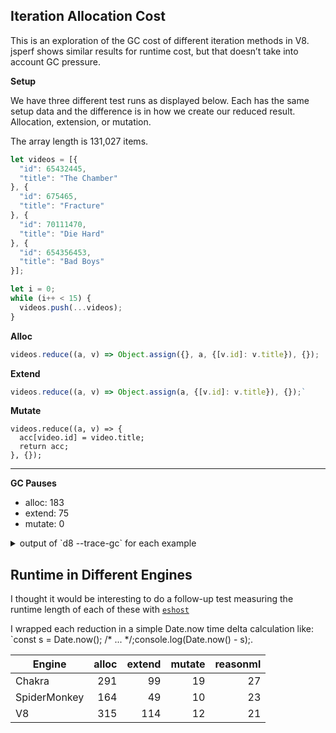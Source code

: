 ## Iteration Allocation Cost

This is an exploration of the GC cost of different iteration methods in V8.
jsperf shows similar results for runtime cost, but that doesn’t take into
account GC pressure.

**Setup**

We have three different test runs as displayed below. Each has the same setup
data and the difference is in how we create our reduced result. Allocation, extension, or mutation.

The array length is 131,027 items.

```js
let videos = [{
  "id": 65432445,
  "title": "The Chamber"
}, {
  "id": 675465,
  "title": "Fracture"
}, {
  "id": 70111470,
  "title": "Die Hard"
}, {
  "id": 654356453,
  "title": "Bad Boys"
}];

let i = 0;
while (i++ < 15) {
  videos.push(...videos);
}
```

**Alloc**

```js
videos.reduce((a, v) => Object.assign({}, a, {[v.id]: v.title}), {});
```

**Extend**

```js
videos.reduce((a, v) => Object.assign(a, {[v.id]: v.title}), {});`
```

**Mutate**
```
videos.reduce((a, v) => {
  acc[video.id] = video.title;
  return acc;
}, {});
```

---

**GC Pauses**
* alloc: 183
* extend: 75
* mutate: 0

<details>

<summary>output of `d8 --trace-gc` for each example</summary>

| alloc | extend | mutate |
|----|----|----|
| 97 ms: Scavenge 6.2 (7.9) -> 5.2 (8.9) MB, 7.1 / 0.0 ms  allocation failure  | 95 ms: Scavenge 6.2 (7.9) -> 5.2 (8.9) MB, 7.1 / 0.0 ms  allocation failure  |  |
| 113 ms: Scavenge 6.2 (8.9) -> 5.2 (9.4) MB, 7.2 / 0.0 ms  allocation failure  | 109 ms: Scavenge 6.2 (8.9) -> 5.2 (9.4) MB, 6.5 / 0.0 ms  allocation failure  |  |
| 123 ms: Scavenge 6.2 (9.4) -> 5.2 (9.4) MB, 0.5 / 0.0 ms  allocation failure  | 117 ms: Scavenge 6.2 (9.4) -> 5.2 (9.4) MB, 0.3 / 0.0 ms  allocation failure  |  |
| 132 ms: Scavenge 6.2 (9.4) -> 5.2 (9.4) MB, 0.2 / 0.0 ms  allocation failure  | 125 ms: Scavenge 6.2 (9.4) -> 5.2 (9.4) MB, 0.2 / 0.0 ms  allocation failure  |  |
| 142 ms: Scavenge 6.2 (9.4) -> 5.2 (9.4) MB, 0.2 / 0.0 ms  allocation failure  | 133 ms: Scavenge 6.2 (9.4) -> 5.2 (9.4) MB, 0.3 / 0.0 ms  allocation failure  |  |
| 151 ms: Scavenge 6.2 (9.4) -> 5.2 (9.4) MB, 0.2 / 0.0 ms  allocation failure  | 144 ms: Scavenge 6.7 (10.9) -> 5.7 (10.9) MB, 0.2 / 0.0 ms  allocation failure  |  |
| 160 ms: Scavenge 6.2 (9.4) -> 5.2 (9.4) MB, 0.2 / 0.0 ms  allocation failure  | 151 ms: Scavenge 6.7 (10.9) -> 5.7 (10.9) MB, 0.2 / 0.0 ms  allocation failure  |  |
| 171 ms: Scavenge 6.2 (9.4) -> 5.2 (9.4) MB, 0.2 / 0.0 ms  allocation failure  | 159 ms: Scavenge 6.7 (10.9) -> 5.7 (10.9) MB, 0.2 / 0.0 ms  allocation failure  |  |
| 183 ms: Scavenge 6.2 (9.4) -> 5.2 (9.4) MB, 0.2 / 0.0 ms  allocation failure  | 167 ms: Scavenge 6.7 (10.9) -> 5.7 (10.9) MB, 0.3 / 0.0 ms  allocation failure  |  |
| 192 ms: Scavenge 6.2 (9.4) -> 5.2 (9.4) MB, 0.3 / 0.0 ms  allocation failure  | 176 ms: Scavenge 6.7 (10.9) -> 5.7 (10.9) MB, 0.2 / 0.0 ms  allocation failure  |  |
| 203 ms: Scavenge 6.7 (10.9) -> 5.7 (10.9) MB, 0.2 / 0.0 ms  allocation failure  | 183 ms: Scavenge 6.7 (10.9) -> 5.7 (10.9) MB, 0.2 / 0.0 ms  allocation failure  |  |
| 215 ms: Scavenge 6.7 (10.9) -> 5.7 (10.9) MB, 0.3 / 0.0 ms  allocation failure  | 192 ms: Scavenge 6.7 (10.9) -> 5.7 (10.9) MB, 0.3 / 0.0 ms  allocation failure  |  |
| 227 ms: Scavenge 6.7 (10.9) -> 5.7 (10.9) MB, 0.3 / 0.0 ms  allocation failure  | 200 ms: Scavenge 6.7 (10.9) -> 5.7 (10.9) MB, 0.2 / 0.0 ms  allocation failure  |  |
| 236 ms: Scavenge 6.7 (10.9) -> 5.7 (10.9) MB, 0.2 / 0.0 ms  allocation failure  | 208 ms: Scavenge 6.7 (10.9) -> 5.7 (10.9) MB, 0.3 / 0.0 ms  allocation failure  |  |
| 245 ms: Scavenge 6.7 (10.9) -> 5.7 (10.9) MB, 0.2 / 0.0 ms  allocation failure  | 216 ms: Scavenge 6.7 (10.9) -> 5.7 (10.9) MB, 0.2 / 0.0 ms  allocation failure  |  |
| 254 ms: Scavenge 6.7 (10.9) -> 5.7 (10.9) MB, 0.3 / 0.0 ms  allocation failure  | 224 ms: Scavenge 6.7 (10.9) -> 5.7 (10.9) MB, 0.3 / 0.0 ms  allocation failure  |  |
| 262 ms: Scavenge 6.7 (10.9) -> 5.7 (10.9) MB, 0.5 / 0.0 ms  allocation failure  | 232 ms: Scavenge 6.7 (10.9) -> 5.7 (10.9) MB, 0.2 / 0.0 ms  allocation failure  |  |
| 271 ms: Scavenge 6.7 (10.9) -> 5.7 (10.9) MB, 0.2 / 0.0 ms  allocation failure  | 241 ms: Scavenge 6.7 (10.9) -> 5.7 (10.9) MB, 0.3 / 0.0 ms  allocation failure  |  |
| 282 ms: Scavenge 6.7 (10.9) -> 5.7 (10.9) MB, 0.3 / 0.0 ms  allocation failure  | 248 ms: Scavenge 6.7 (10.9) -> 5.7 (10.9) MB, 0.2 / 0.0 ms  allocation failure  |  |
| 293 ms: Scavenge 6.7 (10.9) -> 5.7 (10.9) MB, 0.2 / 0.0 ms  allocation failure  | 259 ms: Scavenge 6.7 (10.9) -> 5.7 (10.9) MB, 0.3 / 0.0 ms  allocation failure  |  |
| 302 ms: Scavenge 6.7 (10.9) -> 5.7 (10.9) MB, 0.2 / 0.0 ms  allocation failure  | 268 ms: Scavenge 6.7 (10.9) -> 5.7 (10.9) MB, 0.3 / 0.0 ms  allocation failure  |  |
| 311 ms: Scavenge 6.7 (10.9) -> 5.7 (10.9) MB, 0.3 / 0.0 ms  allocation failure  | 276 ms: Scavenge 6.7 (10.9) -> 5.7 (10.9) MB, 0.2 / 0.0 ms  allocation failure  |  |
| 321 ms: Scavenge 6.7 (10.9) -> 5.7 (10.9) MB, 0.2 / 0.0 ms  allocation failure  | 285 ms: Scavenge 6.7 (10.9) -> 5.7 (10.9) MB, 0.3 / 0.0 ms  allocation failure  |  |
| 330 ms: Scavenge 6.7 (10.9) -> 5.7 (10.9) MB, 0.3 / 0.0 ms  allocation failure  | 293 ms: Scavenge 6.7 (10.9) -> 5.7 (10.9) MB, 0.2 / 0.0 ms  allocation failure  |  |
| 340 ms: Scavenge 6.7 (10.9) -> 5.7 (10.9) MB, 0.3 / 0.0 ms  allocation failure  | 301 ms: Scavenge 6.7 (10.9) -> 5.7 (10.9) MB, 0.2 / 0.0 ms  allocation failure  |  |
| 349 ms: Scavenge 6.7 (10.9) -> 5.7 (10.9) MB, 0.2 / 0.0 ms  allocation failure  | 309 ms: Scavenge 6.7 (10.9) -> 5.7 (10.9) MB, 0.2 / 0.0 ms  allocation failure  |  |
| 359 ms: Scavenge 6.7 (10.9) -> 5.7 (10.9) MB, 0.2 / 0.0 ms  allocation failure  | 318 ms: Scavenge 6.7 (10.9) -> 5.7 (10.9) MB, 0.2 / 0.0 ms  allocation failure  |  |
| 368 ms: Scavenge 6.7 (10.9) -> 5.7 (10.9) MB, 0.3 / 0.0 ms  allocation failure  | 326 ms: Scavenge 6.7 (10.9) -> 5.7 (10.9) MB, 0.2 / 0.0 ms  allocation failure  |  |
| 377 ms: Scavenge 6.7 (10.9) -> 5.7 (10.9) MB, 0.2 / 0.0 ms  allocation failure  | 334 ms: Scavenge 6.7 (10.9) -> 5.7 (10.9) MB, 0.2 / 0.0 ms  allocation failure  |  |
| 386 ms: Scavenge 6.7 (10.9) -> 5.7 (10.9) MB, 0.2 / 0.0 ms  allocation failure  | 342 ms: Scavenge 6.7 (10.9) -> 5.7 (10.9) MB, 0.2 / 0.0 ms  allocation failure  |  |
| 396 ms: Scavenge 6.7 (10.9) -> 5.7 (10.9) MB, 0.2 / 0.0 ms  allocation failure  | 350 ms: Scavenge 6.7 (10.9) -> 5.7 (10.9) MB, 0.3 / 0.0 ms  allocation failure  |  |
| 405 ms: Scavenge 6.7 (10.9) -> 5.7 (10.9) MB, 0.2 / 0.0 ms  allocation failure  | 359 ms: Scavenge 6.7 (10.9) -> 5.7 (10.9) MB, 0.2 / 0.0 ms  allocation failure  |  |
| 414 ms: Scavenge 6.7 (10.9) -> 5.7 (10.9) MB, 0.2 / 0.0 ms  allocation failure  | 367 ms: Scavenge 6.7 (10.9) -> 5.7 (10.9) MB, 0.2 / 0.0 ms  allocation failure  |  |
| 424 ms: Scavenge 6.7 (10.9) -> 5.7 (10.9) MB, 0.3 / 0.0 ms  allocation failure  | 375 ms: Scavenge 6.7 (10.9) -> 5.7 (10.9) MB, 0.3 / 0.0 ms  allocation failure  |  |
| 433 ms: Scavenge 6.7 (10.9) -> 5.7 (10.9) MB, 0.2 / 0.0 ms  allocation failure  | 385 ms: Scavenge 6.7 (10.9) -> 5.7 (10.9) MB, 0.3 / 0.0 ms  allocation failure  |  |
| 442 ms: Scavenge 6.7 (10.9) -> 5.7 (10.9) MB, 0.3 / 0.0 ms  allocation failure  | 393 ms: Scavenge 6.7 (10.9) -> 5.7 (10.9) MB, 0.2 / 0.0 ms  allocation failure  |  |
| 452 ms: Scavenge 6.7 (10.9) -> 5.7 (10.9) MB, 0.3 / 0.0 ms  allocation failure  | 402 ms: Scavenge 6.7 (10.9) -> 5.7 (10.9) MB, 0.3 / 0.0 ms  allocation failure  |  |
| 462 ms: Scavenge 6.7 (10.9) -> 5.7 (10.9) MB, 0.3 / 0.0 ms  allocation failure  | 410 ms: Scavenge 6.7 (10.9) -> 5.7 (10.9) MB, 0.3 / 0.0 ms  allocation failure  |  |
| 471 ms: Scavenge 6.7 (10.9) -> 5.7 (10.9) MB, 0.6 / 0.0 ms  allocation failure  | 418 ms: Scavenge 6.7 (10.9) -> 5.7 (10.9) MB, 0.3 / 0.0 ms  allocation failure  |  |
| 481 ms: Scavenge 6.7 (10.9) -> 5.7 (10.9) MB, 0.3 / 0.0 ms  allocation failure  | 426 ms: Scavenge 6.7 (10.9) -> 5.7 (10.9) MB, 0.2 / 0.0 ms  allocation failure  |  |
| 490 ms: Scavenge 6.7 (10.9) -> 5.7 (10.9) MB, 0.2 / 0.0 ms  allocation failure  | 434 ms: Scavenge 6.7 (10.9) -> 5.7 (10.9) MB, 0.2 / 0.0 ms  allocation failure  |  |
| 499 ms: Scavenge 6.7 (10.9) -> 5.7 (10.9) MB, 0.3 / 0.0 ms  allocation failure  | 442 ms: Scavenge 6.7 (10.9) -> 5.7 (10.9) MB, 0.2 / 0.0 ms  allocation failure  |  |
| 508 ms: Scavenge 6.7 (10.9) -> 5.7 (10.9) MB, 0.2 / 0.0 ms  allocation failure  | 451 ms: Scavenge 6.7 (10.9) -> 5.7 (10.9) MB, 0.3 / 0.0 ms  allocation failure  |  |
| 518 ms: Scavenge 6.7 (10.9) -> 5.7 (10.9) MB, 0.2 / 0.0 ms  allocation failure  | 460 ms: Scavenge 6.7 (10.9) -> 5.7 (10.9) MB, 0.2 / 0.0 ms  allocation failure  |  |
| 527 ms: Scavenge 6.7 (10.9) -> 5.7 (10.9) MB, 0.2 / 0.0 ms  allocation failure  | 468 ms: Scavenge 6.7 (10.9) -> 5.7 (10.9) MB, 0.2 / 0.0 ms  allocation failure  |  |
| 535 ms: Scavenge 6.7 (10.9) -> 5.7 (10.9) MB, 0.3 / 0.0 ms  allocation failure  | 476 ms: Scavenge 6.7 (10.9) -> 5.7 (10.9) MB, 0.3 / 0.0 ms  allocation failure  |  |
| 545 ms: Scavenge 6.7 (10.9) -> 5.7 (10.9) MB, 0.2 / 0.0 ms  allocation failure  | 485 ms: Scavenge 6.7 (10.9) -> 5.7 (10.9) MB, 0.2 / 0.0 ms  allocation failure  |  |
| 554 ms: Scavenge 6.7 (10.9) -> 5.7 (10.9) MB, 0.3 / 0.0 ms  allocation failure  | 493 ms: Scavenge 6.7 (10.9) -> 5.7 (10.9) MB, 0.2 / 0.0 ms  allocation failure  |  |
| 565 ms: Scavenge 6.7 (10.9) -> 5.7 (10.9) MB, 0.2 / 0.0 ms  allocation failure  | 500 ms: Scavenge 6.7 (10.9) -> 5.7 (10.9) MB, 0.2 / 0.0 ms  allocation failure  |  |
| 574 ms: Scavenge 6.7 (10.9) -> 5.7 (10.9) MB, 0.2 / 0.0 ms  allocation failure  | 509 ms: Scavenge 6.7 (10.9) -> 5.7 (10.9) MB, 0.3 / 0.0 ms  allocation failure  |  |
| 583 ms: Scavenge 6.7 (10.9) -> 5.7 (10.9) MB, 0.2 / 0.0 ms  allocation failure  | 519 ms: Scavenge 6.7 (10.9) -> 5.7 (10.9) MB, 0.3 / 0.0 ms  allocation failure  |  |
| 593 ms: Scavenge 6.7 (10.9) -> 5.7 (10.9) MB, 0.3 / 0.0 ms  allocation failure  | 528 ms: Scavenge 6.7 (10.9) -> 5.7 (10.9) MB, 0.2 / 0.0 ms  allocation failure  |  |
| 602 ms: Scavenge 6.7 (10.9) -> 5.7 (10.9) MB, 0.2 / 0.0 ms  allocation failure  | 536 ms: Scavenge 6.7 (10.9) -> 5.7 (10.9) MB, 0.2 / 0.0 ms  allocation failure  |  |
| 612 ms: Scavenge 6.7 (10.9) -> 5.7 (10.9) MB, 0.5 / 0.0 ms  allocation failure  | 544 ms: Scavenge 6.7 (10.9) -> 5.7 (10.9) MB, 0.3 / 0.0 ms  allocation failure  |  |
| 621 ms: Scavenge 6.7 (10.9) -> 5.7 (10.9) MB, 0.2 / 0.0 ms  allocation failure  | 553 ms: Scavenge 6.7 (10.9) -> 5.7 (10.9) MB, 0.2 / 0.0 ms  allocation failure  |  |
| 630 ms: Scavenge 6.7 (10.9) -> 5.7 (10.9) MB, 0.2 / 0.0 ms  allocation failure  | 561 ms: Scavenge 6.7 (10.9) -> 5.7 (10.9) MB, 0.2 / 0.0 ms  allocation failure  |  |
| 639 ms: Scavenge 6.7 (10.9) -> 5.7 (10.9) MB, 0.2 / 0.0 ms  allocation failure  | 569 ms: Scavenge 6.7 (10.9) -> 5.7 (10.9) MB, 0.2 / 0.0 ms  allocation failure  |  |
| 648 ms: Scavenge 6.7 (10.9) -> 5.7 (10.9) MB, 0.2 / 0.0 ms  allocation failure  | 577 ms: Scavenge 6.7 (10.9) -> 5.7 (10.9) MB, 0.2 / 0.0 ms  allocation failure  |  |
| 656 ms: Scavenge 6.7 (10.9) -> 5.7 (10.9) MB, 0.3 / 0.0 ms  allocation failure  | 584 ms: Scavenge 6.7 (10.9) -> 5.7 (10.9) MB, 0.2 / 0.0 ms  allocation failure  |  |
| 666 ms: Scavenge 6.7 (10.9) -> 5.7 (10.9) MB, 0.2 / 0.0 ms  allocation failure  | 593 ms: Scavenge 6.7 (10.9) -> 5.7 (10.9) MB, 0.2 / 0.0 ms  allocation failure  |  |
| 677 ms: Scavenge 6.7 (10.9) -> 5.7 (10.9) MB, 0.3 / 0.0 ms  allocation failure  | 601 ms: Scavenge 6.7 (10.9) -> 5.7 (10.9) MB, 0.2 / 0.0 ms  allocation failure  |  |
| 687 ms: Scavenge 6.7 (10.9) -> 5.7 (10.9) MB, 0.2 / 0.0 ms  allocation failure  | 610 ms: Scavenge 6.7 (10.9) -> 5.7 (10.9) MB, 0.3 / 0.0 ms  allocation failure  |  |
| 696 ms: Scavenge 6.7 (10.9) -> 5.7 (10.9) MB, 0.2 / 0.0 ms  allocation failure  | 618 ms: Scavenge 6.7 (10.9) -> 5.7 (10.9) MB, 0.2 / 0.0 ms  allocation failure  |  |
| 705 ms: Scavenge 6.7 (10.9) -> 5.7 (10.9) MB, 0.3 / 0.0 ms  allocation failure  | 626 ms: Scavenge 6.7 (10.9) -> 5.7 (10.9) MB, 0.2 / 0.0 ms  allocation failure  |  |
| 714 ms: Scavenge 6.7 (10.9) -> 5.7 (10.9) MB, 0.2 / 0.0 ms  allocation failure  | 634 ms: Scavenge 6.7 (10.9) -> 5.7 (10.9) MB, 0.2 / 0.0 ms  allocation failure  |  |
| 723 ms: Scavenge 6.7 (10.9) -> 5.7 (10.9) MB, 0.2 / 0.0 ms  allocation failure  | 642 ms: Scavenge 6.7 (10.9) -> 5.7 (10.9) MB, 0.3 / 0.0 ms  allocation failure  |  |
| 733 ms: Scavenge 6.7 (10.9) -> 5.7 (10.9) MB, 0.2 / 0.0 ms  allocation failure  | 650 ms: Scavenge 6.7 (10.9) -> 5.7 (10.9) MB, 0.3 / 0.0 ms  allocation failure  |  |
| 742 ms: Scavenge 6.7 (10.9) -> 5.7 (10.9) MB, 0.2 / 0.0 ms  allocation failure  | 658 ms: Scavenge 6.7 (10.9) -> 5.7 (10.9) MB, 0.2 / 0.0 ms  allocation failure  |  |
| 752 ms: Scavenge 6.7 (10.9) -> 5.7 (10.9) MB, 0.2 / 0.0 ms  allocation failure  | 666 ms: Scavenge 6.7 (10.9) -> 5.7 (10.9) MB, 0.2 / 0.0 ms  allocation failure  |  |
| 761 ms: Scavenge 6.7 (10.9) -> 5.7 (10.9) MB, 0.3 / 0.0 ms  allocation failure  | 674 ms: Scavenge 6.7 (10.9) -> 5.7 (10.9) MB, 0.2 / 0.0 ms  allocation failure  |  |
| 770 ms: Scavenge 6.7 (10.9) -> 5.7 (10.9) MB, 0.2 / 0.0 ms  allocation failure  | 682 ms: Scavenge 6.7 (10.9) -> 5.7 (10.9) MB, 0.2 / 0.0 ms  allocation failure  |  |
| 780 ms: Scavenge 6.7 (10.9) -> 5.7 (10.9) MB, 0.3 / 0.0 ms  allocation failure  | 690 ms: Scavenge 6.7 (10.9) -> 5.7 (10.9) MB, 0.2 / 0.0 ms  allocation failure  |  |
| 790 ms: Scavenge 6.7 (10.9) -> 5.7 (10.9) MB, 0.2 / 0.0 ms  allocation failure  | 698 ms: Scavenge 6.7 (10.9) -> 5.7 (10.9) MB, 0.2 / 0.0 ms  allocation failure  |  |
| 799 ms: Scavenge 6.7 (10.9) -> 5.7 (10.9) MB, 0.2 / 0.0 ms  allocation failure  | 707 ms: Scavenge 6.7 (10.9) -> 5.7 (10.9) MB, 0.5 / 0.0 ms  allocation failure  |  |
| 808 ms: Scavenge 6.7 (10.9) -> 5.7 (10.9) MB, 0.3 / 0.0 ms  allocation failure  | 715 ms: Scavenge 6.7 (10.9) -> 5.7 (10.9) MB, 0.3 / 0.0 ms  allocation failure  |  |
| 819 ms: Scavenge 6.7 (10.9) -> 5.7 (10.9) MB, 0.3 / 0.0 ms  allocation failure  |  |  |
| 828 ms: Scavenge 6.7 (10.9) -> 5.7 (10.9) MB, 0.3 / 0.0 ms  allocation failure  |  |  |
| 839 ms: Scavenge 6.7 (10.9) -> 5.7 (10.9) MB, 0.3 / 0.0 ms  allocation failure  |  |  |
| 849 ms: Scavenge 6.7 (10.9) -> 5.7 (10.9) MB, 0.2 / 0.0 ms  allocation failure  |  |  |
| 858 ms: Scavenge 6.7 (10.9) -> 5.7 (10.9) MB, 0.2 / 0.0 ms  allocation failure  |  |  |
| 867 ms: Scavenge 6.7 (10.9) -> 5.7 (10.9) MB, 0.2 / 0.0 ms  allocation failure  |  |  |
| 876 ms: Scavenge 6.7 (10.9) -> 5.7 (10.9) MB, 0.2 / 0.0 ms  allocation failure  |  |  |
| 885 ms: Scavenge 6.7 (10.9) -> 5.7 (10.9) MB, 0.2 / 0.0 ms  allocation failure  |  |  |
| 895 ms: Scavenge 6.7 (10.9) -> 5.7 (10.9) MB, 0.2 / 0.0 ms  allocation failure  |  |  |
| 906 ms: Scavenge 6.7 (10.9) -> 5.7 (10.9) MB, 0.4 / 0.0 ms  allocation failure  |  |  |
| 916 ms: Scavenge 6.7 (10.9) -> 5.7 (10.9) MB, 0.3 / 0.0 ms  allocation failure  |  |  |
| 930 ms: Scavenge 6.7 (10.9) -> 5.7 (10.9) MB, 0.4 / 0.0 ms  allocation failure  |  |  |
| 942 ms: Scavenge 6.7 (10.9) -> 5.7 (10.9) MB, 0.3 / 0.0 ms  allocation failure  |  |  |
| 951 ms: Scavenge 6.7 (10.9) -> 5.7 (10.9) MB, 0.2 / 0.0 ms  allocation failure  |  |  |
| 959 ms: Scavenge 6.7 (10.9) -> 5.7 (10.9) MB, 0.2 / 0.0 ms  allocation failure  |  |  |
| 968 ms: Scavenge 6.7 (10.9) -> 5.7 (10.9) MB, 0.2 / 0.0 ms  allocation failure  |  |  |
| 977 ms: Scavenge 6.7 (10.9) -> 5.7 (10.9) MB, 0.2 / 0.0 ms  allocation failure  |  |  |
| 990 ms: Scavenge 6.7 (10.9) -> 5.7 (10.9) MB, 0.3 / 0.0 ms  allocation failure  |  |  |
| 1004 ms: Scavenge 6.7 (10.9) -> 5.7 (10.9) MB, 0.4 / 0.0 ms  allocation failure  |  |  |
| 1016 ms: Scavenge 6.7 (10.9) -> 5.7 (10.9) MB, 0.3 / 0.0 ms  allocation failure  |  |  |
| 1026 ms: Scavenge 6.7 (10.9) -> 5.7 (10.9) MB, 0.3 / 0.0 ms  allocation failure  |  |  |
| 1035 ms: Scavenge 6.7 (10.9) -> 5.7 (10.9) MB, 0.2 / 0.0 ms  allocation failure  |  |  |
| 1044 ms: Scavenge 6.7 (10.9) -> 5.7 (10.9) MB, 0.2 / 0.0 ms  allocation failure  |  |  |
| 1054 ms: Scavenge 6.7 (10.9) -> 5.7 (10.9) MB, 0.3 / 0.0 ms  allocation failure  |  |  |
| 1069 ms: Scavenge 6.7 (10.9) -> 5.7 (10.9) MB, 0.4 / 0.0 ms  allocation failure  |  |  |
| 1083 ms: Scavenge 6.7 (10.9) -> 5.7 (10.9) MB, 0.3 / 0.0 ms  allocation failure  |  |  |
| 1092 ms: Scavenge 6.7 (10.9) -> 5.7 (10.9) MB, 0.2 / 0.0 ms  allocation failure  |  |  |
| 1102 ms: Scavenge 6.7 (10.9) -> 5.7 (10.9) MB, 0.3 / 0.0 ms  allocation failure  |  |  |
| 1111 ms: Scavenge 6.7 (10.9) -> 5.7 (10.9) MB, 0.2 / 0.0 ms  allocation failure  |  |  |
| 1120 ms: Scavenge 6.7 (10.9) -> 5.7 (10.9) MB, 0.2 / 0.0 ms  allocation failure  |  |  |
| 1130 ms: Scavenge 6.7 (10.9) -> 5.7 (10.9) MB, 0.2 / 0.0 ms  allocation failure  |  |  |
| 1139 ms: Scavenge 6.7 (10.9) -> 5.7 (10.9) MB, 0.3 / 0.0 ms  allocation failure  |  |  |
| 1148 ms: Scavenge 6.7 (10.9) -> 5.7 (10.9) MB, 0.2 / 0.0 ms  allocation failure  |  |  |
| 1158 ms: Scavenge 6.7 (10.9) -> 5.7 (10.9) MB, 0.5 / 0.0 ms  allocation failure  |  |  |
| 1167 ms: Scavenge 6.7 (10.9) -> 5.7 (10.9) MB, 0.2 / 0.0 ms  allocation failure  |  |  |
| 1176 ms: Scavenge 6.7 (10.9) -> 5.7 (10.9) MB, 0.2 / 0.0 ms  allocation failure  |  |  |
| 1185 ms: Scavenge 6.7 (10.9) -> 5.7 (10.9) MB, 0.2 / 0.0 ms  allocation failure  |  |  |
| 1194 ms: Scavenge 6.7 (10.9) -> 5.7 (10.9) MB, 0.3 / 0.0 ms  allocation failure  |  |  |
| 1203 ms: Scavenge 6.7 (10.9) -> 5.7 (10.9) MB, 0.2 / 0.0 ms  allocation failure  |  |  |
| 1212 ms: Scavenge 6.7 (10.9) -> 5.7 (10.9) MB, 0.2 / 0.0 ms  allocation failure  |  |  |
| 1221 ms: Scavenge 6.7 (10.9) -> 5.7 (10.9) MB, 0.2 / 0.0 ms  allocation failure  |  |  |
| 1230 ms: Scavenge 6.7 (10.9) -> 5.7 (10.9) MB, 0.2 / 0.0 ms  allocation failure  |  |  |
| 1240 ms: Scavenge 6.7 (10.9) -> 5.7 (10.9) MB, 0.2 / 0.0 ms  allocation failure  |  |  |
| 1249 ms: Scavenge 6.7 (10.9) -> 5.7 (10.9) MB, 0.2 / 0.0 ms  allocation failure  |  |  |
| 1258 ms: Scavenge 6.7 (10.9) -> 5.7 (10.9) MB, 0.2 / 0.0 ms  allocation failure  |  |  |
| 1267 ms: Scavenge 6.7 (10.9) -> 5.7 (10.9) MB, 0.2 / 0.0 ms  allocation failure  |  |  |
| 1278 ms: Scavenge 6.7 (10.9) -> 5.7 (10.9) MB, 0.3 / 0.0 ms  allocation failure  |  |  |
| 1287 ms: Scavenge 6.7 (10.9) -> 5.7 (10.9) MB, 0.3 / 0.0 ms  allocation failure  |  |  |
| 1296 ms: Scavenge 6.7 (10.9) -> 5.7 (10.9) MB, 0.3 / 0.0 ms  allocation failure  |  |  |
| 1305 ms: Scavenge 6.7 (10.9) -> 5.7 (10.9) MB, 0.2 / 0.0 ms  allocation failure  |  |  |
| 1314 ms: Scavenge 6.7 (10.9) -> 5.7 (10.9) MB, 0.2 / 0.0 ms  allocation failure  |  |  |
| 1323 ms: Scavenge 6.7 (10.9) -> 5.7 (10.9) MB, 0.2 / 0.0 ms  allocation failure  |  |  |
| 1332 ms: Scavenge 6.7 (10.9) -> 5.7 (10.9) MB, 0.2 / 0.0 ms  allocation failure  |  |  |
| 1341 ms: Scavenge 6.7 (10.9) -> 5.7 (10.9) MB, 0.2 / 0.0 ms  allocation failure  |  |  |
| 1350 ms: Scavenge 6.7 (10.9) -> 5.7 (10.9) MB, 0.2 / 0.0 ms  allocation failure  |  |  |
| 1359 ms: Scavenge 6.7 (10.9) -> 5.7 (10.9) MB, 0.3 / 0.0 ms  allocation failure  |  |  |
| 1368 ms: Scavenge 6.7 (10.9) -> 5.7 (10.9) MB, 0.3 / 0.0 ms  allocation failure  |  |  |
| 1377 ms: Scavenge 6.7 (10.9) -> 5.7 (10.9) MB, 0.4 / 0.0 ms  allocation failure  |  |  |
| 1386 ms: Scavenge 6.7 (10.9) -> 5.7 (10.9) MB, 0.3 / 0.0 ms  allocation failure  |  |  |
| 1395 ms: Scavenge 6.7 (10.9) -> 5.7 (10.9) MB, 0.2 / 0.0 ms  allocation failure  |  |  |
| 1405 ms: Scavenge 6.7 (10.9) -> 5.7 (10.9) MB, 0.3 / 0.0 ms  allocation failure  |  |  |
| 1414 ms: Scavenge 6.7 (10.9) -> 5.7 (10.9) MB, 0.2 / 0.0 ms  allocation failure  |  |  |
| 1424 ms: Scavenge 6.7 (10.9) -> 5.7 (10.9) MB, 0.2 / 0.0 ms  allocation failure  |  |  |
| 1433 ms: Scavenge 6.7 (10.9) -> 5.7 (10.9) MB, 0.2 / 0.0 ms  allocation failure  |  |  |
| 1442 ms: Scavenge 6.7 (10.9) -> 5.7 (10.9) MB, 0.2 / 0.0 ms  allocation failure  |  |  |
| 1451 ms: Scavenge 6.7 (10.9) -> 5.7 (10.9) MB, 0.2 / 0.0 ms  allocation failure  |  |  |
| 1460 ms: Scavenge 6.7 (10.9) -> 5.7 (10.9) MB, 0.3 / 0.0 ms  allocation failure  |  |  |
| 1471 ms: Scavenge 6.7 (10.9) -> 5.7 (10.9) MB, 0.2 / 0.0 ms  allocation failure  |  |  |
| 1483 ms: Scavenge 6.7 (10.9) -> 5.7 (10.9) MB, 0.3 / 0.0 ms  allocation failure  |  |  |
| 1492 ms: Scavenge 6.7 (10.9) -> 5.7 (10.9) MB, 0.2 / 0.0 ms  allocation failure  |  |  |
| 1502 ms: Scavenge 6.7 (10.9) -> 5.7 (10.9) MB, 0.2 / 0.0 ms  allocation failure  |  |  |
| 1511 ms: Scavenge 6.7 (10.9) -> 5.7 (10.9) MB, 0.3 / 0.0 ms  allocation failure  |  |  |
| 1521 ms: Scavenge 6.7 (10.9) -> 5.7 (10.9) MB, 0.3 / 0.0 ms  allocation failure  |  |  |
| 1530 ms: Scavenge 6.7 (10.9) -> 5.7 (10.9) MB, 0.3 / 0.0 ms  allocation failure  |  |  |
| 1540 ms: Scavenge 6.7 (10.9) -> 5.7 (10.9) MB, 0.5 / 0.0 ms  allocation failure  |  |  |
| 1549 ms: Scavenge 6.7 (10.9) -> 5.7 (10.9) MB, 0.3 / 0.0 ms  allocation failure  |  |  |
| 1559 ms: Scavenge 6.7 (10.9) -> 5.7 (10.9) MB, 0.3 / 0.0 ms  allocation failure  |  |  |
| 1569 ms: Scavenge 6.7 (10.9) -> 5.7 (10.9) MB, 0.2 / 0.0 ms  allocation failure  |  |  |
| 1579 ms: Scavenge 6.7 (10.9) -> 5.7 (10.9) MB, 0.2 / 0.0 ms  allocation failure  |  |  |
| 1588 ms: Scavenge 6.7 (10.9) -> 5.7 (10.9) MB, 0.2 / 0.0 ms  allocation failure  |  |  |
| 1597 ms: Scavenge 6.7 (10.9) -> 5.7 (10.9) MB, 0.3 / 0.0 ms  allocation failure  |  |  |
| 1606 ms: Scavenge 6.7 (10.9) -> 5.7 (10.9) MB, 0.2 / 0.0 ms  allocation failure  |  |  |
| 1616 ms: Scavenge 6.7 (10.9) -> 5.7 (10.9) MB, 0.2 / 0.0 ms  allocation failure  |  |  |
| 1625 ms: Scavenge 6.7 (10.9) -> 5.7 (10.9) MB, 0.2 / 0.0 ms  allocation failure  |  |  |
| 1634 ms: Scavenge 6.7 (10.9) -> 5.7 (10.9) MB, 0.2 / 0.0 ms  allocation failure  |  |  |
| 1646 ms: Scavenge 6.7 (10.9) -> 5.7 (10.9) MB, 0.3 / 0.0 ms  allocation failure  |  |  |
| 1656 ms: Scavenge 6.7 (10.9) -> 5.7 (10.9) MB, 0.2 / 0.0 ms  allocation failure  |  |  |
| 1665 ms: Scavenge 6.7 (10.9) -> 5.7 (10.9) MB, 0.2 / 0.0 ms  allocation failure  |  |  |
| 1674 ms: Scavenge 6.7 (10.9) -> 5.7 (10.9) MB, 0.2 / 0.0 ms  allocation failure  |  |  |
| 1684 ms: Scavenge 6.7 (10.9) -> 5.7 (10.9) MB, 0.2 / 0.0 ms  allocation failure  |  |  |
| 1693 ms: Scavenge 6.7 (10.9) -> 5.7 (10.9) MB, 0.2 / 0.0 ms  allocation failure  |  |  |
| 1702 ms: Scavenge 6.7 (10.9) -> 5.7 (10.9) MB, 0.4 / 0.0 ms  allocation failure  |  |  |
| 1711 ms: Scavenge 6.7 (10.9) -> 5.7 (10.9) MB, 0.4 / 0.0 ms  allocation failure  |  |  |
| 1720 ms: Scavenge 6.7 (10.9) -> 5.7 (10.9) MB, 0.2 / 0.0 ms  allocation failure  |  |  |
| 1729 ms: Scavenge 6.7 (10.9) -> 5.7 (10.9) MB, 0.2 / 0.0 ms  allocation failure  |  |  |
| 1738 ms: Scavenge 6.7 (10.9) -> 5.7 (10.9) MB, 0.3 / 0.0 ms  allocation failure  |  |  |
| 1747 ms: Scavenge 6.7 (10.9) -> 5.7 (10.9) MB, 0.2 / 0.0 ms  allocation failure  |  |  |
| 1757 ms: Scavenge 6.7 (10.9) -> 5.7 (10.9) MB, 0.2 / 0.0 ms  allocation failure  |  |  |
| 1766 ms: Scavenge 6.7 (10.9) -> 5.7 (10.9) MB, 0.2 / 0.0 ms  allocation failure  |  |  |
| 1775 ms: Scavenge 6.7 (10.9) -> 5.7 (10.9) MB, 0.3 / 0.0 ms  allocation failure  |  |  |
| 1786 ms: Scavenge 6.7 (10.9) -> 5.7 (10.9) MB, 0.2 / 0.0 ms  allocation failure  |  |  |
| 1795 ms: Scavenge 6.7 (10.9) -> 5.7 (10.9) MB, 0.3 / 0.0 ms  allocation failure  |  |  |
| 1804 ms: Scavenge 6.7 (10.9) -> 5.7 (10.9) MB, 0.2 / 0.0 ms  allocation failure  |  |  |
| 1814 ms: Scavenge 6.7 (10.9) -> 5.7 (10.9) MB, 0.3 / 0.0 ms  allocation failure  |  |  |
| 1824 ms: Scavenge 6.7 (10.9) -> 5.7 (10.9) MB, 0.2 / 0.0 ms  allocation failure  |  |  |
| 1833 ms: Scavenge 6.7 (10.9) -> 5.7 (10.9) MB, 0.2 / 0.0 ms  allocation failure  |  |  |
| 1842 ms: Scavenge 6.7 (10.9) -> 5.7 (10.9) MB, 0.2 / 0.0 ms  allocation failure  |  |  |
| 1852 ms: Scavenge 6.7 (10.9) -> 5.7 (10.9) MB, 0.4 / 0.0 ms  allocation failure  |  |  |

</details>


## Runtime in Different Engines


I thought it would be interesting to do a follow-up test measuring the runtime
length of each of these with [`eshost`](https://github.com/bterlson/eshost-cli)

I wrapped each reduction in a simple Date.now time delta calculation like:
`const s = Date.now(); /* ... */;console.log(Date.now() - s);. 

| Engine       | alloc | extend | mutate | reasonml |
|--------------|------:|-------:|-------:|---------:|
| Chakra       |  291  |   99   |    19  |    27    |
| SpiderMonkey |  164  |   49   |    10  |    23    |
| V8           |  315  |  114   |    12  |    21    |

